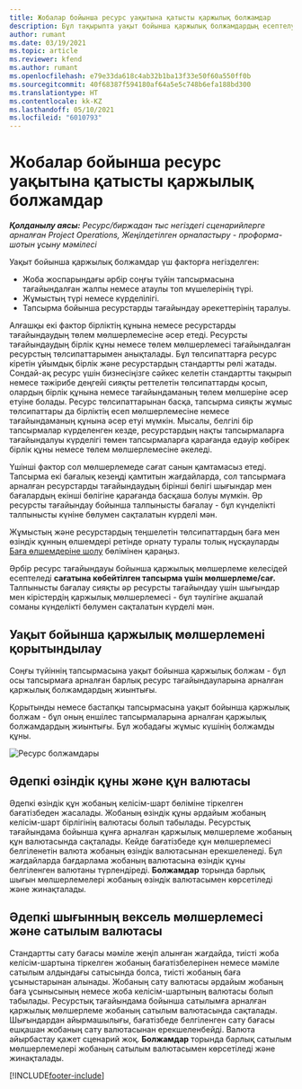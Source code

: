 ```yaml
---
title: Жобалар бойынша ресурс уақытына қатысты қаржылық болжамдар
description: Бұл тақырыпта уақыт бойынша қаржылық болжамдардың есептелу амалы туралы ақпарат берілген.
author: rumant
ms.date: 03/19/2021
ms.topic: article
ms.reviewer: kfend
ms.author: rumant
ms.openlocfilehash: e79e33da618c4ab32b1ba13f33e50f60a550ff0b
ms.sourcegitcommit: 40f68387f594180af64a5e5c748b6efa188bd300
ms.translationtype: HT
ms.contentlocale: kk-KZ
ms.lasthandoff: 05/10/2021
ms.locfileid: "6010793"
---
```

# <a name="financial-estimates-for-resource-time-on-projects"></a>Жобалар бойынша ресурс уақытына қатысты қаржылық болжамдар

_**Қолданылу аясы:** Ресурс/биржадан тыс негіздегі сценарийлерге арналған Project Operations, Жеңілдетілген орналастыру - проформа-шотын ұсыну мәмілесі_

Уақыт бойынша қаржылық болжамдар үш факторға негізделген: 

- Жоба жоспарындағы әрбір соңғы түйін тапсырмасына тағайындалған жалпы немесе атаулы топ мүшелерінің түрі. 
- Жұмыстың түрі немесе күрделілігі.
- Тапсырма бойынша ресурстарды тағайындау әрекеттерінің таралуы. 

Алғашқы екі фактор бірліктің құнына немесе ресурстарды тағайындаудың төлем мөлшерлемесіне әсер етеді. Ресурсты тағайындаудың бірлік құны немесе төлем мөлшерлемесі тағайындалған ресурстың төлсипаттарымен анықталады. Бұл төлсипаттарға ресурс кіретін ұйымдық бірлік және ресурстардың стандартты рөлі жатады. Сондай-ақ ресурс үшін бизнесіңізге сәйкес келетін стандартты тақырып немесе тәжірибе деңгейі сияқты реттелетін төлсипаттарды қосып, олардың бірлік құнына немесе тағайындаманың төлем мөлшеріне әсер етуіне болады.
Ресурс төлсипаттарынан басқа, тапсырма сияқты жұмыс төлсипаттары да бірліктің есеп мөлшерлемесіне немесе тағайындаманың құнына әсер етуі мүмкін. Мысалы, белгілі бір тапсырмалар күрделенген кезде, ресурстардың нақты тапсырмаларға тағайындалуы күрделігі төмен тапсырмаларға қарағанда едәуір көбірек бірлік құны немесе төлем мөлшерлемесіне әкеледі.   

Үшінші фактор сол мөлшерлемеде сағат санын қамтамасыз етеді. Тапсырма екі бағалық кезеңді қамтитын жағдайларда, сол тапсырмаға арналған ресурстарды тағайындаудың бірінші бөлігі шығындар мен бағалардың екінші бөлігіне қарағанда басқаша болуы мүмкін. Әр ресурсты тағайындау бойынша талпынысты бағалау - бұл күнделікті талпынысты күніне бөлумен сақталатын күрделі мән.

Жұмыстың және ресурстардың теңшелетін төлсипаттардың баға мен өзіндік құнның өлшемдері ретінде орнату туралы толық нұсқауларды [Баға өлшемдеріне шолу](../pricing-costing/pricing-dimensions-overview.md) бөлімінен қараңыз.

Әрбір ресурс тағайындауы бойынша қаржылық мөлшерлеме келесідей есептеледі **сағатына көбейтілген тапсырма үшін мөлшерлеме/сағ.**  Талпынысты бағалау сияқты әр ресурсты тағайындау үшін шығындар мен кірістердің қаржылық мөлшерлемесі - бұл тәулігіне ақшалай соманы күнделікті бөлумен сақталатын күрделі мән. 

## <a name="summarizing-financial-estimates-for-time"></a>Уақыт бойынша қаржылық мөлшерлемені қорытындылау
Соңғы түйіннің тапсырмасына уақыт бойынша қаржылық болжам - бұл осы тапсырмаға арналған барлық ресурс тағайындауларына арналған қаржылық болжамдардың жиынтығы.

Қорытынды немесе бастапқы тапсырмасына уақыт бойынша қаржылық болжам - бұл оның еншілес тапсырмаларына арналған қаржылық болжамдардың жиынтығы. Бұл жобадағы жұмыс күшінің болжамды құны. 

![Ресурс болжамдары](./media/navigation12.png)

## <a name="default-cost-price-and-cost-currency"></a>Әдепкі өзіндік құны және құн валютасы

Әдепкі өзіндік құн жобаның келісім-шарт бөліміне тіркелген бағатізбеден жасалады. Жобаның өзіндік құны әрдайым жобаның келісім-шарт бірлігінің валютасы болып табылады. Ресурстық тағайындама бойынша құнға арналған қаржылық мөлшерлеме жобаның құн валютасында сақталады. Кейде бағатізбеде құн мөлшерлемесі белгіленетін валюта жобаның өзіндік валютасынан ерекшеленеді. Бұл жағдайларда бағдарлама жобаның валютасына өзіндік құны белгіленген валютаны түрлендіреді. **Болжамдар** торында барлық шығын мөлшерлемелері жобаның өзіндік валютасымен көрсетіледі және жинақталады. 

## <a name="default-bill-rate-and-sales-currency"></a>Әдепкі шығынның вексель мөлшерлемесі және сатылым валютасы

Стандартты сату бағасы мәміле жеңіп алынған жағдайда, тиісті жоба келісім-шартына тіркелген жобаның бағатізбелерінен немесе мәміле сатылым алдындағы сатысында болса, тиісті жобаның баға ұсыныстарынан алынады. Жобаның сату валютасы әрдайым жобаның баға ұсынысының немесе жоба келісім-шартының валютасы болып табылады. Ресурстық тағайындама бойынша сатылымға арналған қаржылық мөлшерлеме жобаның сатылым валютасында сақталады. Шығындардан айырмашылығы, бағатізбеде белгіленген сату бағасы ешқашан жобаның сату валютасынан ерекшеленбейді. Валюта айырбастау қажет сценарий жоқ. **Болжамдар** торында барлық сатылым мөлшерлемелері жобаның сатылым валютасымен көрсетіледі және жинақталады. 

[!INCLUDE[footer-include](../includes/footer-banner.md)]
